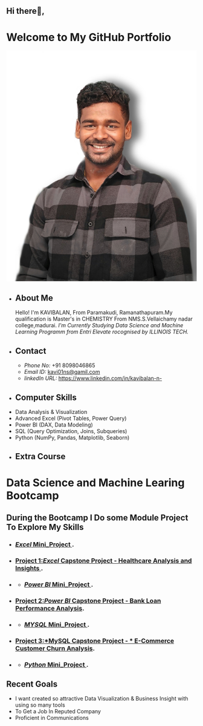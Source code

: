 ## Hi there👋, 
  # Welcome to My GitHub Portfolio
 ![Kavibalan](https://github.com/Kavi01ns/Kavi01ns/blob/main/kavi.jpg)
- ## About Me
  Hello! I'm KAVIBALAN, From Paramakudi, Ramanathapuram.My qualification is Master's in CHEMISTRY From NMS.S.Vellaichamy nadar college,madurai.
 *I'm Currently Studying Data Science and Machine Learning Programm from Entri Elevate rocognised by ILLINOIS TECH.* 
- ## Contact
  - *Phone No:* +91 8098046865
  - *Email ID:* kavi01ns@gamil.com
  - *linkedIn URL:* https://www.linkedin.com/in/kavibalan-n-
- ## Computer Skills
- Data Analysis & Visualization
- Advanced Excel (Pivot Tables, Power Query)
- Power BI (DAX, Data Modeling)
- SQL (Query Optimization, Joins, Subqueries)
- Python (NumPy, Pandas, Matplotlib, Seaborn)
- ## Extra Course
# Data Science and Machine Learing Bootcamp
 ## During the Bootcamp I Do some Module Project To Explore My Skills
- ### [*Excel* Mini_Project ](https://github.com/Kavi01ns/Excel_Mini-_Projects).
- ### [Project 1:*Excel* Capstone Project - Healthcare Analysis and Insights ](https://github.com/Kavi01ns/Excel-Healthcare-Insights).
- - ### [*Power BI* Mini_Project ](https://github.com/Kavi01ns/PowerBI_Mini_Projects).
- ### [Project 2:*Power BI* Capstone Project - Bank Loan Performance Analysis](https://github.com/Kavi01ns/Power-BI-Module-Project).
- - ### [*MYSQL* Mini_Project ](https://github.com/Kavi01ns/MYSQL_Mini_Projects).
- ### [Project 3:*MySQL Capstone Project - * E-Commerce Customer Churn Analysis](https://github.com/Kavi01ns/MySQL-Capstone-Project__E-Commerce-Customer-Churn-Analysis).
- - ### [*Python* Mini_Project ](https://github.com/Kavi01ns/Python_Mini_Projects).
 ## Recent Goals
  - I want created so attractive Data Visualization & Business Insight with using so many tools 
  - To Get a Job In Reputed Company
  - Proficient in Communications
